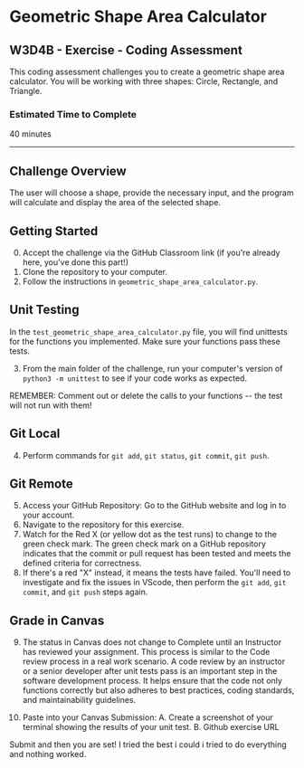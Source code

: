# Geometric Shape Area Calculator

## W3D4B - Exercise - Coding Assessment

This coding assessment challenges you to create a geometric shape area calculator. You will be working with three shapes: Circle, Rectangle, and Triangle. 


### Estimated Time to Complete

40 minutes

---

## Challenge Overview

The user will choose a shape, provide the necessary input, and the program will calculate and display the area of the selected shape.


## Getting Started

0. Accept the challenge via the GitHub Classroom link (if you're already here, you've done this part!)
1. Clone the repository to your computer.
2. Follow the instructions in `geometric_shape_area_calculator.py`.

## Unit Testing

In the `test_geometric_shape_area_calculator.py` file, you will find unittests for the functions you implemented. Make sure your functions pass these tests.

3. From the main folder of the challenge, run your computer's version of `python3 -m unittest` to see if your code works as expected.

REMEMBER: Comment out or delete the calls to your functions -- the test will not run with them!

## Git Local

4. Perform commands for `git add`, `git status`, `git commit`, `git push`.

## Git Remote

5. Access your GitHub Repository: Go to the GitHub website and log in to your account.
6. Navigate to the repository for this exercise.
7. Watch for the Red X (or yellow dot as the test runs) to change to the green check mark. The green check mark on a GitHub repository indicates that the commit or pull request has been tested and meets the defined criteria for correctness.
8. If there's a red "X" instead, it means the tests have failed. You'll need to investigate and fix the issues in VScode, then perform the `git add`, `git commit`, and `git push` steps again.

## Grade in Canvas

9. The status in Canvas does not change to Complete until an Instructor has reviewed your assignment. This process is similar to the Code review process in a real work scenario. A code review by an instructor or a senior developer after unit tests pass is an important step in the software development process. It helps ensure that the code not only functions correctly but also adheres to best practices, coding standards, and maintainability guidelines.

10. Paste into your Canvas Submission: 
    A. Create a screenshot of your terminal showing the results of your unit test.
    B.  Github exercise URL

Submit and then you are set!
I tried the best i could i tried to do everything and nothing worked.
